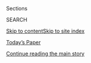 <div id="app">

<div>

<div class="NYTAppHideMasthead css-zz1s19 e1suatyy0">

<div class="section css-ui9rw0 e1suatyy2">

<div class="css-11hrj97 er09x8g0">

<div class="css-6n7j50">

</div>

<span class="css-1dv1kvn">Sections</span>

<div class="css-10488qs">

<span class="css-1dv1kvn">SEARCH</span>

</div>

[Skip to content](#site-content)[Skip to site
index](#site-index)

</div>

<div class="css-10698na e1huz5gh0">

</div>

</div>

<div id="masthead-bar-one" class="section hasLinks css-15hmgas e1csuq9d3">

<div class="css-uqyvli e1csuq9d0">

</div>

<div class="css-1uqjmks e1csuq9d1">

</div>

<div class="css-9e9ivx">

[](https://myaccount.nytimes3xbfgragh.onion/auth/login?response_type=cookie&client_id=vi)

</div>

<div class="css-1bvtpon e1csuq9d2">

[Today’s Paper](https://www.nytimes3xbfgragh.onion/section/todayspaper)

</div>

</div>

</div>

</div>

<div data-aria-hidden="false">

<div id="site-content" data-role="main">

<div id="top-wrapper" class="css-15p45cc eaca97t0" type="top">

<div id="top-slug" class="css-19x0jxb eaca97t1" hidden="">

Advertisement

</div>

[Continue reading the main
story](#after-top)

<div class="ad top-wrapper" style="text-align:center;height:100%;display:block;min-height:90px">

<div id="top" class="place-ad" data-position="top" data-size-key="top">

</div>

</div>

<div id="after-top">

</div>

</div>

<div id="collection-ts-feb-23-womens-fashion-issue" class="section css-15h4p1b e9abtgs0">

<div class="css-1j21atc e1svk9qx1">

<div class="css-2fant5 e1svk9qx2">

<div class="css-9dfq42 eu54l5x0">

<div id="sponsor-wrapper" class="css-7a1pgi eaca97t0" type="sponsor" hidden="">

<div id="sponsor-slug" class="css-1l4mleb eaca97t1" hidden="">

Supported by

</div>

[Continue reading the main
story](#after-sponsor)

<div id="sponsor" class="ad sponsor-wrapper" style="text-align:left;height:100%;display:block">

</div>

<div id="after-sponsor">

</div>

</div>

</div>

### <span class="css-1j5banm ezz4tcd1">[T Magazine](/section/t-magazine)</span>

</div>

<div class="css-nfcc9b e1svk9qx3">

<div class="css-vl9dhg e1svk9qx5">

<div class="css-1nrhkj6 e1svk9qx6">

# T’s Feb. 23 Women’s Fashion Issue

<div class="follow-button-placeholder" data-collection-id="">

</div>

</div>

</div>

</div>

</div>

<div class="css-4svvz1 ekkqrpp0">

<div id="collection-highlights-container" class="section css-18l1u7x e46isfb1">

<div class="template-1 css-gfgt40 ekkqrpp1">

## Highlights

1.  ![<span class="css-bu41p2 e1oaj3zl2"><span class="css-1dv1kvn">Credit</span>Roe
    Ethridge</span>](https://static01.graylady3jvrrxbe.onion/images/2020/02/10/t-magazine/10tmag-marcjacobs-slide-83CJ/10tmag-marcjacobs-slide-83CJ-jumbo.jpg)
    
    <div class="css-gjijuv">
    
    ## [The Many Lives of Marc Jacobs](/2020/02/10/t-magazine/marc-jacobs.html)
    
    Through the fashion designer’s various identities and struggles, two
    things have remained consistent: his ability to predict a cultural
    moment and the pure emotion of his
    work.
    
    <span class="css-me3p27"></span><span class="css-nds4d6 e4e4i5l3"></span><span class="css-9voj2j">By
    <span class="css-1baulvz last-byline" itemprop="name">Aatish
    Taseer</span></span>
    
    </div>

2.  ![<span class="css-473pcf e1oaj3zl2"><span class="css-1dv1kvn">Credit</span>Photo
    by Sharon Core. Food styling by Young Gun Lee. Prop styling by Maria
    Santana</span>](https://static01.graylady3jvrrxbe.onion/images/2020/02/17/t-magazine/17tmag-banquets/17tmag-banquets-videoLarge.jpg)
    
    <div class="css-10wtrbd">
    
    ## [When Did Gluttony Become So Glamorous?](/2020/02/21/t-magazine/fashion-banquets.html)
    
    Over-the-top banquets have long been viewed as harbingers of
    impending doom. Their recent resurgence on the fashion circuit feels
    like a cheeky comment on the
    times.
    
    <span class="css-me3p27"></span><span class="css-nds4d6 e4e4i5l3"></span><span class="css-9voj2j">By
    <span class="css-1baulvz last-byline" itemprop="name">Ligaya
    Mishan</span></span>
    
    </div>

3.  ![<span class="css-473pcf e1oaj3zl2"><span class="css-1dv1kvn">Credit</span>Photo
    by Johnny Dufort. Styled by Jane
    How</span>](https://static01.graylady3jvrrxbe.onion/images/2020/02/17/t-magazine/17tmag-colorfuldresses-slide-Y4YS/17tmag-colorfuldresses-slide-Y4YS-videoLarge.jpg)
    
    <div class="css-10wtrbd">
    
    ### In Fashion
    
    ## [Spring’s Riotously Colorful Dresses](/2020/02/17/t-magazine/spring-colorful-dresses.html)
    
    This season’s most vibrant statement pieces leave room for movement
    — and don’t skimp on texture or pattern,
    either.
    
    <span class="css-me3p27"></span><span class="css-nds4d6 e4e4i5l3"></span><span class="css-9voj2j">By
    <span class="css-1baulvz" itemprop="name">Johnny Dufort</span> and
    <span class="css-1baulvz last-byline" itemprop="name">Jane
    How</span></span>
    
    </div>

4.  ![<span class="css-473pcf e1oaj3zl2"><span class="css-1dv1kvn">Credit</span>Chris
    Mottalini</span>](https://static01.graylady3jvrrxbe.onion/images/2020/02/20/t-magazine/20tmag-louisarmstrong-slide-4FB3/20tmag-louisarmstrong-slide-4FB3-videoLarge-v2.jpg)
    
    <div class="css-10wtrbd">
    
    ### By Design
    
    ## [Louis Armstrong, the King of Queens](/2020/02/20/t-magazine/louis-armstrong-home-queens.html)
    
    The jazz musician’s impeccably maintained home in a modest New York
    City neighborhood is a testament to his — and midcentury design’s —
    legacy.
    
    <span class="css-me3p27"></span><span class="css-nds4d6 e4e4i5l3"></span><span class="css-9voj2j">By
    <span class="css-1baulvz last-byline" itemprop="name">M.H.
    Miller</span></span>
    
    </div>

</div>

<div class="css-1xdhyk6 e46isfb0">

<div class="css-zk12ih ef6si7p0">

1.  ### Food Matters
    
    ![<span class="css-kfv9p0 e1oaj3zl2"><span class="css-1dv1kvn">Credit</span>Photo
    by Patricia Heal. Food styling by Young Gun Lee. Prop styling by
    Victoria
    Petro-Conroy</span>](https://static01.graylady3jvrrxbe.onion/images/2020/02/13/t-magazine/13tmag-palestinianfood-slide-TQLV/13tmag-palestinianfood-slide-TQLV-videoLarge.jpg)
    
    <div class="css-10wtrbd">
    
    ## [The Rise of Palestinian Food](/2020/02/12/t-magazine/palestinian-food.html)
    
    Cookbook authors and chefs are arguing for their place at the table
    — to chronicle recipes, safeguard ingredients and assert a sense
    of
    humanity.
    
    <span class="css-me3p27"></span><span class="css-nds4d6 e4e4i5l3"></span><span class="css-9voj2j">By
    <span class="css-1baulvz last-byline" itemprop="name">Ligaya
    Mishan</span></span>
    
    </div>

2.  ![<span class="css-kfv9p0 e1oaj3zl2"><span class="css-1dv1kvn">Credit</span>Bernhard
    Fuchs</span>](https://static01.graylady3jvrrxbe.onion/images/2020/02/11/t-magazine/11tmag-katharinafritsch-slide-LK6D/11tmag-katharinafritsch-slide-LK6D-videoLarge-v4.jpg)
    
    <div class="css-10wtrbd">
    
    ## [A Sculptor of the Female Gaze](/2020/02/12/t-magazine/katharina-fritsch-artist.html)
    
    Katharina Fritsch shows familiar objects as they might appear in a
    dream, bringing the subliminal to
    light.
    
    <span class="css-me3p27"></span><span class="css-nds4d6 e4e4i5l3"></span><span class="css-9voj2j">By
    <span class="css-1baulvz last-byline" itemprop="name">Megan
    O’Grady</span></span>
    
    </div>

3.  ![<span class="css-kfv9p0 e1oaj3zl2"><span class="css-1dv1kvn">Credit</span>Chantal
    Joffe's “Me, Em and Nat” (2020), Oil on board © Chantal Joffe,
    Courtesy of the artist and Victoria
    Miro</span>](https://static01.graylady3jvrrxbe.onion/images/2020/02/21/t-magazine/21tmag-threewomen-slide-GGGU/21tmag-threewomen-slide-GGGU-videoLarge.jpg)
    
    <div class="css-10wtrbd">
    
    ## [Why Tales of Female Trios Are Newly Relevant](/2020/02/19/t-magazine/female-trios.html)
    
    In literature and pop culture, women often come in threes, deriving
    power from solidarity even as they work to forge their own
    paths.
    
    <span class="css-me3p27"></span><span class="css-nds4d6 e4e4i5l3"></span><span class="css-9voj2j">By
    <span class="css-1baulvz last-byline" itemprop="name">Megan
    O’Grady</span></span>
    
    </div>

4.  ### In Fashion
    
    ![<span class="css-kfv9p0 e1oaj3zl2"><span class="css-1dv1kvn">Credit</span>Photo
    by Tom Johnson. Styled by Malina Joseph
    Gilchrist</span>](https://static01.graylady3jvrrxbe.onion/images/2020/02/18/t-magazine/18tmag-parachute-slide-GE1P/18tmag-parachute-slide-GE1P-videoLarge.jpg)
    
    <div class="css-10wtrbd">
    
    ## [Spring’s Most Shapely Silhouettes](/2020/02/18/t-magazine/spring-fashion-silhouettes.html)
    
    A black-and-white color palette allows dramatic forms — and the
    dramatic landscape of the English countryside — to
    flourish.
    
    <span class="css-me3p27"></span><span class="css-nds4d6 e4e4i5l3"></span><span class="css-9voj2j">By
    <span class="css-1baulvz" itemprop="name">Tom Johnson</span> and
    <span class="css-1baulvz last-byline" itemprop="name">Malina Joseph
    Gilchrist</span></span>
    
    </div>

5.  ### Notes on the Culture
    
    ![<span class="css-kfv9p0 e1oaj3zl2"><span class="css-1dv1kvn">Credit</span>Dorothea
    Lange’s “Destitute peapickers in California; a 32 year old mother of
    seven children. February 1936 \[sic\],” Library of Congress file
    card, circa 1936. Farm Security Administration–Office of War
    Information Collection, Library of Congress, Washington, D.C.
    </span>](https://static01.graylady3jvrrxbe.onion/images/2020/02/19/t-magazine/19tmag-dorothealange/19tmag-dorothealange-videoLarge-v2.jpg)
    
    <div class="css-10wtrbd">
    
    ## [How Dorothea Lange Defined the Role of the Modern Photojournalist](/2020/02/10/t-magazine/dorothea-lange.html)
    
    She created one of the most enduring images of the 20th century, but
    she also created a new model for her
    discipline.
    
    <span class="css-me3p27"></span><span class="css-nds4d6 e4e4i5l3"></span><span class="css-9voj2j">By
    <span class="css-1baulvz last-byline" itemprop="name">Alice
    Gregory</span></span>
    
    </div>

</div>

</div>

</div>

<div id="mid1-wrapper" class="css-1mn4oms eaca97t0" type="rank">

<div id="mid1-slug" class="css-1tag3rd eaca97t1">

Advertisement

</div>

[Continue reading the main
story](#after-mid1)

<div id="mid1" class="ad mid1-wrapper" style="text-align:center;height:100%;display:block">

</div>

<div id="after-mid1">

</div>

</div>

</div>

<div class="css-185go5a e1o5byef0">

<div class="css-15cbhtu">

  - [Latest](#stream-panel)
  - <span class="css-6n7j50">Search</span>
    <div class="control">
    <div class="label-container css-1dv1kvn">
    Search
    </div>
    <div class="css-wm4t3d">
    **<span id="clear-search-input" class="css-1dv1kvn">Clear this text
    input</span>
    </div>
    </div>
    <span class="css-1iovbfw"></span>

<div id="stream-panel" class="section css-8msx5b e1jz0cab1">

<div class="css-13mho3u">

1.  
    
    <div class="css-1cp3ece">
    
    <div class="css-1l4spti">
    
    [](/2020/02/23/t-magazine/proenza-schouler-birkenstock.html)
    
    <div class="css-79elbk">
    
    ![](https://static01.graylady3jvrrxbe.onion/images/2020/02/23/t-magazine/23tmag-birkenstocks/23tmag-birkenstocks-thumbWide.jpg?quality=75&auto=webp&disable=upscale)
    
    </div>
    
    ### <span class="css-m70j1g">T Introduces</span>
    
    ## The Shoes Beloved by Deadheads and Skaters, Updated for the Fashion Set
    
    The designers behind Proenza Schouler reimagined Birkenstock’s
    classic two-strap Arizona and three-strap Milano sandals.
    
    <div class="css-15yh6bw ea5icrr0">
    
    By <span class="css-1n7hynb">Lizzie
    Feidelson</span>
    
    </div>
    
    </div>
    
    <div class="css-156habm e1xfvim33">
    
    </div>
    
    </div>

2.  
    
    <div class="css-1cp3ece">
    
    <div class="css-1l4spti">
    
    [](/2020/02/21/t-magazine/fashion-banquet-food-waste.html)
    
    <div class="css-79elbk">
    
    ![](https://static01.graylady3jvrrxbe.onion/images/2020/02/20/t-magazine/20tmag-food/20tmag-food-thumbWide.jpg?quality=75&auto=webp&disable=upscale)
    
    </div>
    
    ## Banquets Are Back in Fashion. But Where Does All the Food Go?
    
    Extravagant tableaus of fruits and flowers have become popular
    centerpieces for runway shows and photo shoots — and call for a new
    kind of responsible clean up.
    
    <div class="css-15yh6bw ea5icrr0">
    
    By <span class="css-1n7hynb">Marian
    Bull</span>
    
    </div>
    
    </div>
    
    <div class="css-156habm e1xfvim33">
    
    </div>
    
    </div>

3.  
    
    <div class="css-1cp3ece">
    
    <div class="css-1l4spti">
    
    [](/2020/02/21/t-magazine/marc-jacobs-procrastination.html)
    
    <div class="css-79elbk">
    
    ![](https://static01.graylady3jvrrxbe.onion/images/2020/02/24/t-magazine/fashion/21tmag-marc-slide-PWPY/21tmag-marc-slide-PWPY-thumbWide-v2.jpg?quality=75&auto=webp&disable=upscale)
    
    </div>
    
    ## How Marc Jacobs Procrastinates in the Lead-Up to Fashion Week
    
    Amid preparations for his fall 2020 show, the designer managed to
    carve out a bit of downtime.
    
    <div class="css-15yh6bw ea5icrr0">
    
    By <span class="css-1n7hynb">Katherine
    Cusumano</span>
    
    </div>
    
    </div>
    
    <div class="css-156habm e1xfvim33">
    
    </div>
    
    </div>

4.  
    
    <div class="css-1cp3ece">
    
    <div class="css-1l4spti">
    
    [](/video/t-magazine/fashion/100000006992316/how-to-procrastinate-like-marc-jacobs.html)
    
    <div class="css-79elbk">
    
    ![](https://static01.graylady3jvrrxbe.onion/images/2020/02/24/t-magazine/fashion/21tmag-marc-slide-PWPY/21tmag-marc-slide-PWPY-thumbWide-v2.jpg?quality=75&auto=webp&disable=upscale)
    
    </div>
    
    ### <span class="css-1j5banm ezz4tcd1">Times</span><span class="css-1a54gqt">Video</span>
    
    ## How To | Procrastinate Like Marc Jacobs
    
    The fashion designer enjoys some downtime leading up to his fall
    2020 show.
    
    <div class="css-15yh6bw ea5icrr0">
    
    By <span class="css-1n7hynb">Nicolas Newbold <span>and</span> Jordan
    Fuller</span>
    
    </div>
    
    </div>
    
    <div class="css-156habm e1xfvim33">
    
    </div>
    
    </div>

5.  
    
    <div class="css-1cp3ece">
    
    <div class="css-1l4spti">
    
    [](/2020/02/21/t-magazine/diane-von-furstenberg-talismans.html)
    
    <div class="css-79elbk">
    
    ![](https://static01.graylady3jvrrxbe.onion/images/2020/02/21/t-magazine/21tmag-dvf-slide-QDI2/21tmag-dvf-slide-QDI2-thumbWide-v2.jpg?quality=75&auto=webp&disable=upscale)
    
    </div>
    
    ### <span class="css-m70j1g">Of a Kind</span>
    
    ## Diane von Furstenberg’s Magic Talismans
    
    “Their power is in the energy of the person who gives them to you,”
    says the fashion designer.
    
    <div class="css-15yh6bw ea5icrr0">
    
    By <span class="css-1n7hynb">John Wogan <span>and</span> Aurore de
    la
    Morinerie</span>
    
    </div>
    
    </div>
    
    <div class="css-156habm e1xfvim33">
    
    </div>
    
    </div>

6.  
    
    <div class="css-1cp3ece">
    
    <div class="css-1l4spti">
    
    [](/video/t-magazine/fashion/100000006990423/of-a-kind-diane-von-furstenburg.html)
    
    <div class="css-79elbk">
    
    ![](https://static01.graylady3jvrrxbe.onion/images/2020/02/21/t-magazine/21tmag-dvf-01/21tmag-dvf-01-thumbWide.jpg?quality=75&auto=webp&disable=upscale)
    
    </div>
    
    ### <span class="css-1j5banm ezz4tcd1">Times</span><span class="css-1a54gqt">Video</span>
    
    ## Of a Kind | Diane von Furstenburg
    
    At her New York City office, the designer shows T a selection of her
    treasured talismans.
    
    <div class="css-15yh6bw ea5icrr0">
    
    By <span class="css-1n7hynb">Barbara
    Anastacio</span>
    
    </div>
    
    </div>
    
    <div class="css-156habm e1xfvim33">
    
    </div>
    
    </div>

7.  
    
    <div class="css-1cp3ece">
    
    <div class="css-1l4spti">
    
    [](/2020/02/21/t-magazine/spring-womens-fashion-issue.html)
    
    <div class="css-79elbk">
    
    ![](https://static01.graylady3jvrrxbe.onion/images/2020/02/14/t-magazine/14tmag-jasonsboys-slide-7C9T/14tmag-jasonsboys-slide-7C9T-thumbWide.jpg?quality=75&auto=webp&disable=upscale)
    
    </div>
    
    ### <span class="css-m70j1g">Letter from the editor</span>
    
    ## T’s Spring Women’s Fashion Issue: The Test
    
    The most important thing is not that you were first to accomplish
    something, but that you did so on your own terms, with as few
    compromises as possible.
    
    <div class="css-15yh6bw ea5icrr0">
    
    By <span class="css-1n7hynb">Hanya
    Yanagihara</span>
    
    </div>
    
    </div>
    
    <div class="css-156habm e1xfvim33">
    
    </div>
    
    </div>

8.  
    
    <div class="css-1cp3ece">
    
    <div class="css-1l4spti">
    
    [](/video/t-magazine/100000006981030/t-process-the-making-of-a-lobster-tower.html)
    
    <div class="css-79elbk">
    
    ![](https://static01.graylady3jvrrxbe.onion/images/2020/02/21/autossell/21tmag-banquets/21tmag-banquets-thumbWide.png?quality=75&auto=webp&disable=upscale)
    
    </div>
    
    ### <span class="css-1j5banm ezz4tcd1">Times</span><span class="css-1a54gqt">Video</span>
    
    ## T Process | The Making of a Lobster Tower
    
    The food stylist Young Gun Lee creates a three-foot-tall edible
    sculpture from Norwegian langoustines.
    
    <div class="css-15yh6bw ea5icrr0">
    
    <span class="css-1n7hynb">Jordan
    Fuller</span>
    
    </div>
    
    </div>
    
    <div class="css-156habm e1xfvim33">
    
    </div>
    
    </div>

9.  
    
    <div class="css-1cp3ece">
    
    <div class="css-1l4spti">
    
    [](/2020/02/20/t-magazine/spring-books.html)
    
    <div class="css-79elbk">
    
    ![](https://static01.graylady3jvrrxbe.onion/images/2020/02/20/t-magazine/20tmag-seventysix-slide-AZCT/20tmag-seventysix-slide-AZCT-thumbWide.jpg?quality=75&auto=webp&disable=upscale)
    
    </div>
    
    ### <span class="css-m70j1g">Page 76</span>
    
    ## This Spring’s Most Anticipated New Books, in Pictures
    
    The artist Sophie von Hellermann, whose new solo show opens in
    London this summer, illustrates scenes from this season’s new
    releases.
    
    <div class="css-15yh6bw ea5icrr0">
    
    </div>
    
    </div>
    
    <div class="css-156habm e1xfvim33">
    
    </div>
    
    </div>

10. 
    
    <div class="css-1cp3ece">
    
    <div class="css-1l4spti">
    
    [](/2020/02/20/t-magazine/fashion-silhouettes.html)
    
    <div class="css-79elbk">
    
    ![](https://static01.graylady3jvrrxbe.onion/images/2020/02/21/t-magazine/21tmag-silhouettes/21tmag-silhouettes-thumbWide.jpg?quality=75&auto=webp&disable=upscale)
    
    </div>
    
    ### <span class="css-m70j1g">Notes on the Culture</span>
    
    ## The New Shape of Fashion
    
    On the runways, dramatic silhouettes are both a comment on and an
    antidote to the world around them.
    
    <div class="css-15yh6bw ea5icrr0">
    
    By <span class="css-1n7hynb">Meara Sharma</span>
    
    </div>
    
    </div>
    
    <div class="css-156habm e1xfvim33">
    
    </div>
    
    </div>

<div class="css-13mho3u">

<div class="css-1t62hi8">

<div class="css-1stvaey">

Show
More

<div>

<div style="border:0;clip:rect(0 0 0 0);height:1px;margin:-1px;overflow:hidden;white-space:nowrap;padding:0;width:1px;position:absolute" data-role="log" data-aria-live="assertive">

</div>

<div style="border:0;clip:rect(0 0 0 0);height:1px;margin:-1px;overflow:hidden;white-space:nowrap;padding:0;width:1px;position:absolute" data-role="log" data-aria-live="assertive">

</div>

<div style="border:0;clip:rect(0 0 0 0);height:1px;margin:-1px;overflow:hidden;white-space:nowrap;padding:0;width:1px;position:absolute" data-role="log" data-aria-live="polite">

</div>

<div style="border:0;clip:rect(0 0 0 0);height:1px;margin:-1px;overflow:hidden;white-space:nowrap;padding:0;width:1px;position:absolute" data-role="log" data-aria-live="polite">

</div>

</div>

</div>

</div>

</div>

</div>

<div class="css-g6hk37 supplemental">

<div id="mid2-wrapper" class="css-10wkyv7 eaca97t0" type="lede">

<div id="mid2-slug" class="css-1tag3rd eaca97t1">

Advertisement

</div>

[Continue reading the main
story](#after-mid2)

<div id="mid2" class="ad mid2-wrapper" style="text-align:center;height:100%;display:block;min-height:250px">

</div>

<div id="after-mid2">

</div>

</div>

<div id="mktg-wrapper" class="css-oxle51 eaca97t0" type="mktg">

<div id="mktg-slug" class="css-1tag3rd eaca97t1">

Advertisement

</div>

[Continue reading the main
story](#after-mktg)

<div id="mktg" class="ad mktg-wrapper" style="text-align:center;height:100%;display:block">

</div>

<div id="after-mktg">

</div>

</div>

</div>

</div>

</div>

</div>

</div>

</div>

## Site Index

<div>

</div>

## Site Information Navigation

  - [© <span>2020</span> <span>The New York Times
    Company</span>](https://help.nytimes3xbfgragh.onion/hc/en-us/articles/115014792127-Copyright-notice)

<!-- end list -->

  - [NYTCo](https://www.nytco.com/)
  - [Contact
    Us](https://help.nytimes3xbfgragh.onion/hc/en-us/articles/115015385887-Contact-Us)
  - [Work with us](https://www.nytco.com/careers/)
  - [Advertise](https://nytmediakit.com/)
  - [T Brand Studio](http://www.tbrandstudio.com/)
  - [Your Ad
    Choices](https://www.nytimes3xbfgragh.onion/privacy/cookie-policy#how-do-i-manage-trackers)
  - [Privacy](https://www.nytimes3xbfgragh.onion/privacy)
  - [Terms of
    Service](https://help.nytimes3xbfgragh.onion/hc/en-us/articles/115014893428-Terms-of-service)
  - [Terms of
    Sale](https://help.nytimes3xbfgragh.onion/hc/en-us/articles/115014893968-Terms-of-sale)
  - [Site
    Map](https://spiderbites.nytimes3xbfgragh.onion)
  - [Help](https://help.nytimes3xbfgragh.onion/hc/en-us)
  - [Subscriptions](https://www.nytimes3xbfgragh.onion/subscription?campaignId=37WXW)

</div>

</div>
